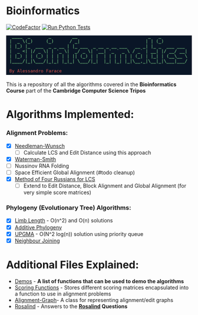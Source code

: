# Bioinformatics
[![CodeFactor](https://www.codefactor.io/repository/github/a-f-v/bioinformatics/badge)](https://www.codefactor.io/repository/github/a-f-v/bioinformatics)
[![Run Python Tests](https://github.com/A-F-V/Bioinformatics/actions/workflows/actions.yml/badge.svg)](https://github.com/A-F-V/Bioinformatics/actions/workflows/actions.yml)

![](logos/logo.png)

This is a repository of all the algorithms covered in the **Bioinformatics Course** part of the **Cambridge Computer Science Tripos**

# Algorithms Implemented:

### **Alignment Problems:**
- [x] [Needleman-Wunsch](algorithms/needleman_wunsch.py)
  - [ ] Calculate LCS and Edit Distance using this approach
- [x] [Waterman-Smith](algorithms/waterman_smith.py)
- [ ] Nussinov RNA Folding
- [ ] Space Efficient Global Alignment (#todo cleanup)
- [x] [Method of Four Russians for LCS](algorithms/four_russians_binary_encoding.py)
  - [ ] Extend to Edit Distance, Block Alignment and Global Alignment (for very simple score matrices)

### **Phylogeny (Evolutionary Tree) Algorithms**:
- [x] [Limb Length](algorithms/limb_length.py) - O(n^2) and O(n) solutions
- [x] [Additive Phylogeny](algorithms/additive_phylogeny.py)
- [x] [UPGMA](algorithms/upgma.py) - O(N^2 log(n)) solution using priority queue
- [x] [Neighbour Joining](algorithms/neighbour_joining.py)

# Additional Files Explained:
- [Demos](demos.py) - **A list of functions that can be used to demo the algorithms**
- [Scoring Functions](algorithms/scoring_functions.py) - Stores different scoring matrices encapsulated into a function to use in alignment problems
- [Alignment-Graph](algorithms/alignment_graph.py)- A class for representing alignment/edit graphs
- [Rosalind](rosalind) - Answers to the **[Rosalind](http://rosalind.info/problems/list-view/?location=bioinformatics-textbook-track) Questions**

